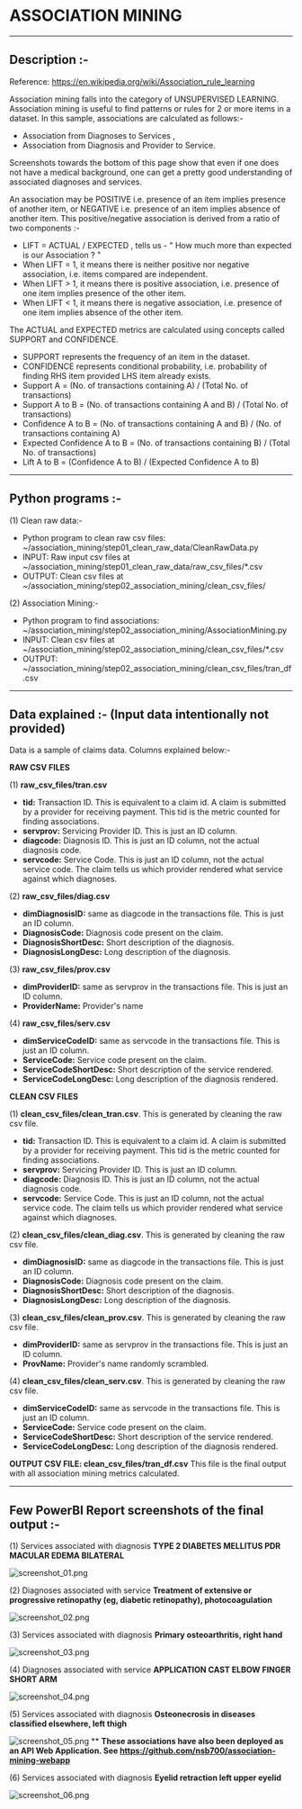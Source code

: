 # ASSOCIATION MINING

***

## Description :-

Reference: https://en.wikipedia.org/wiki/Association_rule_learning

Association mining falls into the category of UNSUPERVISED LEARNING. Association mining is useful to find patterns or 
rules for 2 or more items in a dataset. In this sample, associations are calculated as follows:- 
* Association from Diagnoses to Services ,
* Association from Diagnosis and Provider to Service.

Screenshots towards the bottom of this page show that even if one does not have a medical background, one can get a 
pretty good understanding of associated diagnoses and services.

An association may be POSITIVE i.e. presence of an item implies presence of another item, or NEGATIVE i.e. presence of 
an item implies absence of another item. This positive/negative association is derived from a ratio of two components :-
* LIFT = ACTUAL / EXPECTED , tells us - " How much more than expected is our Association ? " 
 * When LIFT = 1, it means there is neither positive nor negative association, i.e. items compared are independent.
 * When LIFT > 1, it means there is positive association, i.e. presence of one item implies presence of the other item.
 * When LIFT < 1, it means there is negative association, i.e. presence of one item implies absence of the other item.

The ACTUAL and EXPECTED metrics are calculated using concepts called SUPPORT and CONFIDENCE.
* SUPPORT represents the frequency of an item in the dataset.
* CONFIDENCE represents conditional probability, i.e. probability of finding RHS item provided LHS item already exists.
* Support A                  = (No. of transactions containing A) / (Total No. of transactions)
* Support A to B             = (No. of transactions containing A and B) / (Total No. of transactions)
* Confidence A to B          = (No. of transactions containing A and B) / (No. of transactions containing A)
* Expected Confidence A to B = (No. of transactions containing B) / (Total No. of transactions)
* Lift A to B                = (Confidence A to B) / (Expected Confidence A to B)

***

## Python programs :-
(1) Clean raw data:-
 * Python program to clean raw csv files: ~/association_mining/step01_clean_raw_data/CleanRawData.py
 * INPUT: Raw input csv files at ~/association_mining/step01_clean_raw_data/raw_csv_files/*.csv
 * OUTPUT: Clean csv files at ~/association_mining/step02_association_mining/clean_csv_files/

(2) Association Mining:-
 * Python program to find associations: ~/association_mining/step02_association_mining/AssociationMining.py
 * INPUT: Clean csv files at ~/association_mining/step02_association_mining/clean_csv_files/*.csv
 * OUTPUT: ~/association_mining/step02_association_mining/clean_csv_files/tran_df.csv

***

## Data explained :- (Input data intentionally not provided)
Data is a sample of claims data. Columns explained below:-

**RAW CSV FILES**

(1) **raw_csv_files/tran.csv**
 * **tid:** Transaction ID. This is equivalent to a claim id. A claim is submitted by a provider for receiving payment. 
            This tid is the metric counted for finding associations.
 * **servprov:** Servicing Provider ID. This is just an ID column.
 * **diagcode:** Diagnosis ID. This is just an ID column, not the actual diagnosis code.
 * **servcode:** Service Code. This is just an ID column, not the actual service code.
   The claim tells us which provider rendered what service against which diagnoses.

(2) **raw_csv_files/diag.csv**
 * **dimDiagnosisID:** same as diagcode in the transactions file. This is just an ID column.
 * **DiagnosisCode:** Diagnosis code present on the claim. 
 * **DiagnosisShortDesc:** Short description of the diagnosis.
 * **DiagnosisLongDesc:** Long description of the diagnosis.

(3) **raw_csv_files/prov.csv**
 * **dimProviderID:** same as servprov in the transactions file. This is just an ID column. 
 * **ProviderName:** Provider's name

(4) **raw_csv_files/serv.csv**
 * **dimServiceCodeID:** same as servcode in the transactions file. This is just an ID column. 
 * **ServiceCode:** Service code present on the claim.
 * **ServiceCodeShortDesc:** Short description of the service rendered.
 * **ServiceCodeLongDesc:** Long description of the diagnosis rendered.

**CLEAN CSV FILES**

(1) **clean_csv_files/clean_tran.csv**. This is generated by cleaning the raw csv file.
 * **tid:** Transaction ID. This is equivalent to a claim id. A claim is submitted by a provider for receiving payment. 
            This tid is the metric counted for finding associations.
 * **servprov:** Servicing Provider ID. This is just an ID column.
 * **diagcode:** Diagnosis ID. This is just an ID column, not the actual diagnosis code.
 * **servcode:** Service Code. This is just an ID column, not the actual service code.
   The claim tells us which provider rendered what service against which diagnoses.

(2) **clean_csv_files/clean_diag.csv**. This is generated by cleaning the raw csv file.
 * **dimDiagnosisID:** same as diagcode in the transactions file. This is just an ID column.
 * **DiagnosisCode:** Diagnosis code present on the claim. 
 * **DiagnosisShortDesc:** Short description of the diagnosis.
 * **DiagnosisLongDesc:** Long description of the diagnosis.

(3) **clean_csv_files/clean_prov.csv**. This is generated by cleaning the raw csv file.
 * **dimProviderID:** same as servprov in the transactions file. This is just an ID column. 
 * **ProvName:** Provider's name randomly scrambled.

(4) **clean_csv_files/clean_serv.csv**. This is generated by cleaning the raw csv file.
 * **dimServiceCodeID:** same as servcode in the transactions file. This is just an ID column. 
 * **ServiceCode:** Service code present on the claim.
 * **ServiceCodeShortDesc:** Short description of the service rendered.
 * **ServiceCodeLongDesc:** Long description of the diagnosis rendered.

**OUTPUT CSV FILE: clean_csv_files/tran_df.csv**
This file is the final output with all association mining metrics calculated. 

***

## Few PowerBI Report screenshots of the final output :- 

(1) Services associated with diagnosis **TYPE 2 DIABETES MELLITUS PDR MACULAR EDEMA BILATERAL**

![screenshot_01.png](screenshots%2Fscreenshot_01.png)

(2) Diagnoses associated with service **Treatment of extensive or progressive retinopathy (eg, diabetic retinopathy), 
                                        photocoagulation**

![screenshot_02.png](screenshots%2Fscreenshot_02.png)

(3) Services associated with diagnosis **Primary osteoarthritis, right hand**

![screenshot_03.png](screenshots%2Fscreenshot_03.png)

(4) Diagnoses associated with service **APPLICATION CAST ELBOW FINGER SHORT ARM**

![screenshot_04.png](screenshots%2Fscreenshot_04.png)

(5) Services associated with diagnosis **Osteonecrosis in diseases classified elsewhere, left thigh**

![screenshot_05.png](screenshots%2Fscreenshot_05.png)
**
**These associations have also been deployed as an API Web Application. See https://github.com/nsb700/association-mining-webapp**

(6) Services associated with diagnosis **Eyelid retraction left upper eyelid**

![screenshot_06.png](screenshots%2Fscreenshot_06.png)
